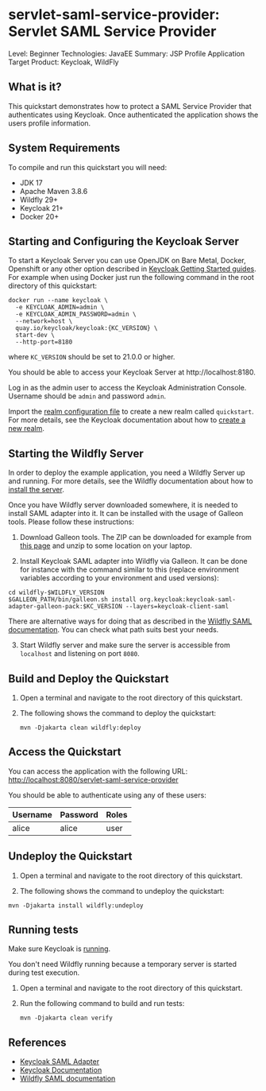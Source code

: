 servlet-saml-service-provider: Servlet SAML Service Provider
=============================================================

Level: Beginner
Technologies: JavaEE
Summary: JSP Profile Application
Target Product: <span>Keycloak</span>, <span>WildFly</span>

What is it?
-----------

This quickstart demonstrates how to protect a SAML Service Provider that authenticates using <span>Keycloak</span>. 
Once authenticated the application shows the users profile information.

System Requirements
-------------------

To compile and run this quickstart you will need:

* JDK 17
* Apache Maven 3.8.6
* Wildfly 29+
* Keycloak 21+
* Docker 20+

Starting and Configuring the Keycloak Server
-------------------

To start a Keycloak Server you can use OpenJDK on Bare Metal, Docker, Openshift or any other option described in [Keycloak Getting Started guides](https://www.keycloak.org/guides#getting-started). For example when using Docker just run the following command in the root directory of this quickstart:

```shell
docker run --name keycloak \
  -e KEYCLOAK_ADMIN=admin \
  -e KEYCLOAK_ADMIN_PASSWORD=admin \
  --network=host \
  quay.io/keycloak/keycloak:{KC_VERSION} \
  start-dev \
  --http-port=8180
```

where `KC_VERSION` should be set to 21.0.0 or higher.

You should be able to access your Keycloak Server at http://localhost:8180.

Log in as the admin user to access the Keycloak Administration Console. Username should be `admin` and password `admin`.

Import the [realm configuration file](config/realm-import.json) to create a new realm called `quickstart`.
For more details, see the Keycloak documentation about how to [create a new realm](https://www.keycloak.org/docs/latest/server_admin/index.html#_create-realm).

Starting the Wildfly Server
-------------------

In order to deploy the example application, you need a Wildfly Server up and running. For more details, see the Wildfly documentation about how to [install the server](https://docs.wildfly.org/).

Once you have Wildfly server downloaded somewhere, it is needed to install SAML adapter into it. It can be installed with the usage of Galleon tools. Please follow these instructions:

1. Download Galleon tools. The ZIP can be downloaded for example from [this page](https://github.com/wildfly/galleon/releases) and unzip to some location on your laptop.

2. Install Keycloak SAML adapter into Wildfly via Galleon. It can be done for instance with the command similar to this (replace environment variables according to your environment and used versions):

```
cd wildfly-$WILDFLY_VERSION
$GALLEON_PATH/bin/galleon.sh install org.keycloak:keycloak-saml-adapter-galleon-pack:$KC_VERSION --layers=keycloak-client-saml
```

There are alternative ways for doing that as described in the [Wildfly SAML documentation](https://docs.wildfly.org/30/WildFly_Elytron_Security.html#Keycloak_SAML_Integration). You can check what path suits
best your needs.

3. Start Wildfly server and make sure the server is accessible from `localhost` and listening on port `8080`.

Build and Deploy the Quickstart
-------------------------------

1. Open a terminal and navigate to the root directory of this quickstart.

2. The following shows the command to deploy the quickstart:

   ````
   mvn -Djakarta clean wildfly:deploy
   ````

Access the Quickstart
----------------------

You can access the application with the following URL: <http://localhost:8080/servlet-saml-service-provider>

You should be able to authenticate using any of these users:

| Username | Password | Roles              |
|----------|----------|--------------------|
| alice    | alice    | user               |

Undeploy the Quickstart
--------------------

1. Open a terminal and navigate to the root directory of this quickstart.

2. The following shows the command to undeploy the quickstart:

````
mvn -Djakarta install wildfly:undeploy
````

Running tests
--------------------

Make sure Keycloak is [running](#starting-and-configuring-the-keycloak-server).

You don't need Wildfly running because a temporary server is started during test execution.

1. Open a terminal and navigate to the root directory of this quickstart.

2. Run the following command to build and run tests:

   ````
   mvn -Djakarta clean verify
   ````

References
--------------------

* [Keycloak SAML Adapter](https://www.keycloak.org/docs/latest/securing_apps/#_saml_jboss_adapter)
* [Keycloak Documentation](https://www.keycloak.org/documentation)
* [Wildfly SAML documentation](https://docs.wildfly.org/30/WildFly_Elytron_Security.html#Keycloak_SAML_Integration)
